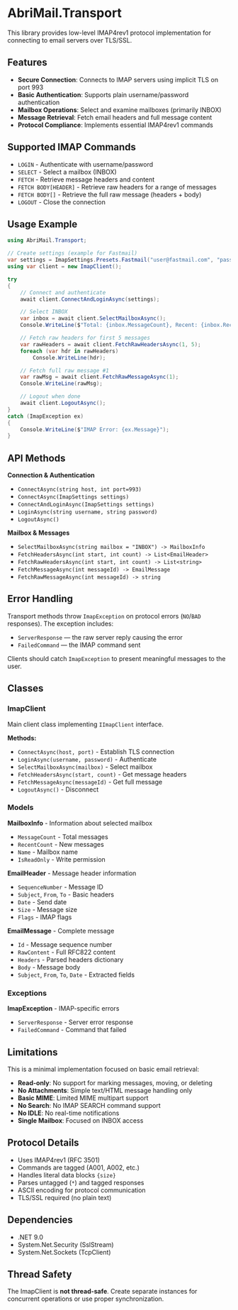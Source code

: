 # AbriMail.Transport

This library provides low-level IMAP4rev1 protocol implementation for connecting to email servers over TLS/SSL.

## Features

- **Secure Connection**: Connects to IMAP servers using implicit TLS on port 993
- **Basic Authentication**: Supports plain username/password authentication
- **Mailbox Operations**: Select and examine mailboxes (primarily INBOX)
- **Message Retrieval**: Fetch email headers and full message content
- **Protocol Compliance**: Implements essential IMAP4rev1 commands

## Supported IMAP Commands

- `LOGIN` - Authenticate with username/password
- `SELECT` - Select a mailbox (INBOX)
- `FETCH` - Retrieve message headers and content
- `FETCH BODY[HEADER]` - Retrieve raw headers for a range of messages
- `FETCH BODY[]` - Retrieve the full raw message (headers + body)
- `LOGOUT` - Close the connection

## Usage Example

```csharp
using AbriMail.Transport;

// Create settings (example for Fastmail)
var settings = ImapSettings.Presets.Fastmail("user@fastmail.com", "password");
using var client = new ImapClient();

try
{
    // Connect and authenticate
    await client.ConnectAndLoginAsync(settings);

    // Select INBOX
    var inbox = await client.SelectMailboxAsync();
    Console.WriteLine($"Total: {inbox.MessageCount}, Recent: {inbox.RecentCount}");

    // Fetch raw headers for first 5 messages
    var rawHeaders = await client.FetchRawHeadersAsync(1, 5);
    foreach (var hdr in rawHeaders)
        Console.WriteLine(hdr);

    // Fetch full raw message #1
    var rawMsg = await client.FetchRawMessageAsync(1);
    Console.WriteLine(rawMsg);

    // Logout when done
    await client.LogoutAsync();
}
catch (ImapException ex)
{
    Console.WriteLine($"IMAP Error: {ex.Message}");
}
```

## API Methods

**Connection & Authentication**

- `ConnectAsync(string host, int port=993)`
- `ConnectAsync(ImapSettings settings)`
- `ConnectAndLoginAsync(ImapSettings settings)`
- `LoginAsync(string username, string password)`
- `LogoutAsync()`

**Mailbox & Messages**

- `SelectMailboxAsync(string mailbox = "INBOX") -> MailboxInfo`
- `FetchHeadersAsync(int start, int count) -> List<EmailHeader>`
- `FetchRawHeadersAsync(int start, int count) -> List<string>`
- `FetchMessageAsync(int messageId) -> EmailMessage`
- `FetchRawMessageAsync(int messageId) -> string`

## Error Handling

Transport methods throw `ImapException` on protocol errors (`NO`/`BAD` responses). The exception includes:

- `ServerResponse` — the raw server reply causing the error
- `FailedCommand` — the IMAP command sent

Clients should catch `ImapException` to present meaningful messages to the user.

## Classes

### ImapClient

Main client class implementing `IImapClient` interface.

**Methods:**

- `ConnectAsync(host, port)` - Establish TLS connection
- `LoginAsync(username, password)` - Authenticate
- `SelectMailboxAsync(mailbox)` - Select mailbox
- `FetchHeadersAsync(start, count)` - Get message headers
- `FetchMessageAsync(messageId)` - Get full message
- `LogoutAsync()` - Disconnect

### Models

**MailboxInfo** - Information about selected mailbox

- `MessageCount` - Total messages
- `RecentCount` - New messages
- `Name` - Mailbox name
- `IsReadOnly` - Write permission

**EmailHeader** - Message header information

- `SequenceNumber` - Message ID
- `Subject`, `From`, `To` - Basic headers
- `Date` - Send date
- `Size` - Message size
- `Flags` - IMAP flags

**EmailMessage** - Complete message

- `Id` - Message sequence number
- `RawContent` - Full RFC822 content
- `Headers` - Parsed headers dictionary
- `Body` - Message body
- `Subject`, `From`, `To`, `Date` - Extracted fields

### Exceptions

**ImapException** - IMAP-specific errors

- `ServerResponse` - Server error response
- `FailedCommand` - Command that failed

## Limitations

This is a minimal implementation focused on basic email retrieval:

- **Read-only**: No support for marking messages, moving, or deleting
- **No Attachments**: Simple text/HTML message handling only
- **Basic MIME**: Limited MIME multipart support
- **No Search**: No IMAP SEARCH command support
- **No IDLE**: No real-time notifications
- **Single Mailbox**: Focused on INBOX access

## Protocol Details

- Uses IMAP4rev1 (RFC 3501)
- Commands are tagged (A001, A002, etc.)
- Handles literal data blocks `{size}`
- Parses untagged (`*`) and tagged responses
- ASCII encoding for protocol communication
- TLS/SSL required (no plain text)

## Dependencies

- .NET 9.0
- System.Net.Security (SslStream)
- System.Net.Sockets (TcpClient)

## Thread Safety

The ImapClient is **not thread-safe**. Create separate instances for concurrent operations or use proper synchronization.
